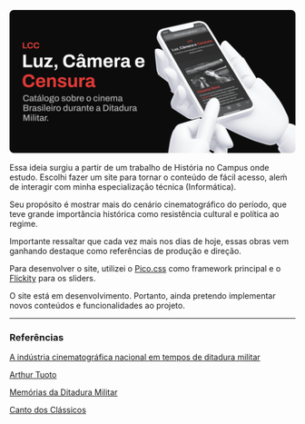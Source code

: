 ![Header](midias/header.png)

Essa ideia surgiu a partir de um trabalho de História no Campus onde estudo. Escolhi fazer um site para tornar o conteúdo de fácil acesso, aleḿ de interagir com minha especialização técnica (Informática).

Seu propósito é mostrar mais do cenário cinematográfico do período, que teve grande importância histórica como resistência cultural e política ao regime.

Importante ressaltar que cada vez mais nos dias de hoje, essas obras vem ganhando destaque como referências de produção e direção.

Para desenvolver o site, utilizei o [Pico.css](https://picocss.com) como framework principal e o [Flickity](https://flickity.metafizzy.co/) para os sliders.

O site está em desenvolvimento. Portanto, ainda pretendo implementar novos conteúdos e funcionalidades ao projeto.

---

### Referências

[A indústria cinematográfica nacional em tempos de ditadura militar](http://seer.upf.br/index.php/rjd/article/view/5587/3802)

[Arthur Tuoto](https://arthurtuoto.com/2021/09/19/10filmes-cinema-marginal/)

[Memórias da Ditadura Militar](https://memoriasdaditadura.org.br/cinema/)

[Canto dos Clássicos](https://cantodosclassicos.com/cinema-novo-melhores-filmes/)
